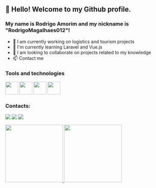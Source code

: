 ## 👋 Hello! Welcome to my Github profile.
### My name is Rodrigo Amorim and my nickname is "RodrigoMagalhaes012"!

- 🔭 I am currently working on logistics and tourism projects
- 🌱 I'm currently learning Laravel and Vue.js
- 👯 I am looking to collaborate on projects related to my knowledge
- 📫 Contact me

### Tools and technologies
<div>
<img src="https://cdn.jsdelivr.net/gh/devicons/devicon/icons/php/php-plain.svg"  width="40" height="40" />

<img src="https://cdn.jsdelivr.net/gh/devicons/devicon/icons/laravel/laravel-plain-wordmark.svg" width="40" height="40" />

<img src="https://cdn.jsdelivr.net/gh/devicons/devicon/icons/javascript/javascript-original.svg" width="40" height="40" />

<img src="https://cdn.jsdelivr.net/gh/devicons/devicon/icons/vuejs/vuejs-original-wordmark.svg" width="40" height="40" />
</div>       

                                                                                                                      
### Contacts:

<div>

<a href="https://instagram.com/rodrigoiamorim" target="_blank"><img src="https://img.shields.io/badge/-Instagram-%23E4405F?style=for-the-badge&logo=instagram&logoColor=white" target="_blank"></a>
<a href = "mailto:contato@rodrigom.21amorim@gmail.com"><img src="https://img.shields.io/badge/Gmail-D14836?style=for-the-badge&logo=gmail&logoColor=white" target="_blank"></a>
<a href="https://www.linkedin.com/in/rodrigomamorim" target="_blank"><img src="https://img.shields.io/badge/-LinkedIn-%230077B5?style=for-the-badge&logo=linkedin&logoColor=white" target="_blank"></a>   
</div>


<div>
<a href="https://github.com/RodrigoMagalhaes012">
<img height="180em" src="https://github-readme-stats.vercel.app/api/top-langs/?RodrigoMagalhaes012&layout=compact&langs_count=7&theme=dracula"/>
<img height="180em" src="https://github-readme-stats.vercel.app/api?RodrigoMagalhaes012&show_icons=true&theme=dracula&include_all_commits=true&count_private=true"/>
</div>

